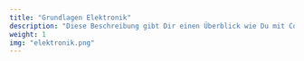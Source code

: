 ```yaml
---
title: "Grundlagen Elektronik"
description: "Diese Beschreibung gibt Dir einen Überblick wie Du mit CoderDojo in die Elektronik einsteigen kannst. Folge dieser Anleitung und der Erfolg ist dir gewiss."
weight: 1
img: "elektronik.png"
---
```




